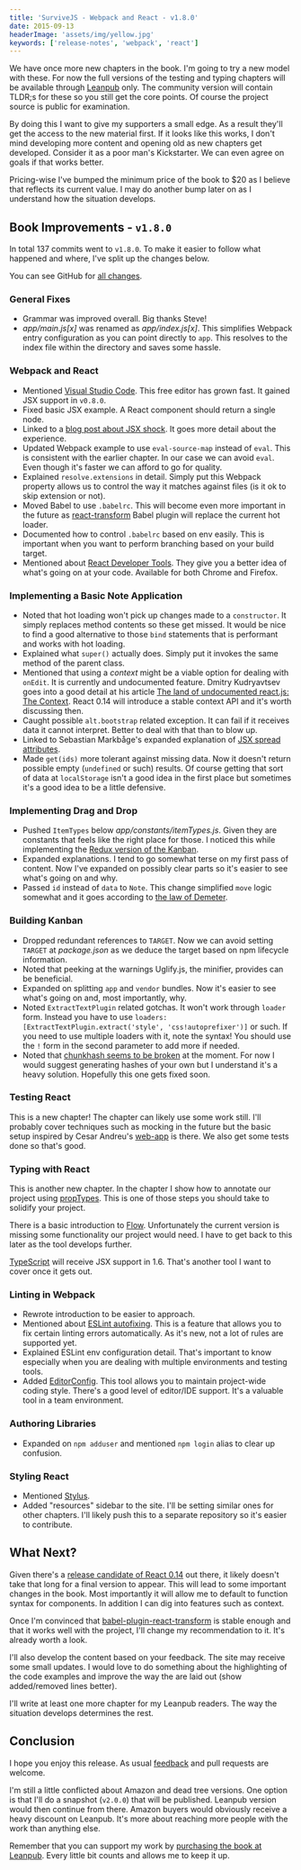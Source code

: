 ```yaml
---
title: 'SurviveJS - Webpack and React - v1.8.0'
date: 2015-09-13
headerImage: 'assets/img/yellow.jpg'
keywords: ['release-notes', 'webpack', 'react']
---
```


We have once more new chapters in the book. I'm going to try a new model with these. For now the full versions of the testing and typing chapters will be available through [Leanpub](https://leanpub.com/survivejs_webpack_react) only. The community version will contain TLDR;s for these so you still get the core points. Of course the project source is public for examination.

By doing this I want to give my supporters a small edge. As a result they'll get the access to the new material first. If it looks like this works, I don't mind developing more content and opening old as new chapters get developed. Consider it as a poor man's Kickstarter. We can even agree on goals if that works better.

Pricing-wise I've bumped the minimum price of the book to $20 as I believe that reflects its current value. I may do another bump later on as I understand how the situation develops.

## Book Improvements - `v1.8.0`

In total 137 commits went to `v1.8.0`. To make it easier to follow what happened and where, I've split up the changes below.

You can see GitHub for [all changes](https://github.com/survivejs/webpack_react/compare/v1.7.5...v1.8.0).

### General Fixes

* Grammar was improved overall. Big thanks Steve!
* *app/main.js[x]* was renamed as *app/index.js[x]*. This simplifies Webpack entry configuration as you can point directly to `app`. This resolves to the index file within the directory and saves some hassle.

### Webpack and React

* Mentioned [Visual Studio Code](https://code.visualstudio.com/). This free editor has grown fast. It gained JSX support in `v0.8.0`.
* Fixed basic JSX example. A React component should return a single node.
* Linked to a [blog post about JSX shock](https://medium.com/@housecor/react-s-jsx-the-other-side-of-the-coin-2ace7ab62b98). It goes more detail about the experience.
* Updated Webpack example to use `eval-source-map` instead of `eval`. This is consistent with the earlier chapter. In our case we can avoid `eval`. Even though it's faster we can afford to go for quality.
* Explained `resolve.extensions` in detail. Simply put this Webpack property allows us to control the way it matches against files (is it ok to skip extension or not).
* Moved Babel to use `.babelrc`. This will become even more important in the future as [react-transform](https://github.com/gaearon/babel-plugin-react-transform) Babel plugin will replace the current hot loader.
* Documented how to control `.babelrc` based on env easily. This is important when you want to perform branching based on your build target.
* Mentioned about [React Developer Tools](https://github.com/facebook/react-devtools). They give you a better idea of what's going on at your code. Available for both Chrome and Firefox.

### Implementing a Basic Note Application

* Noted that hot loading won't pick up changes made to a `constructor`. It simply replaces method contents so these get missed. It would be nice to find a good alternative to those `bind` statements that is performant and works with hot loading.
* Explained what `super()` actually does. Simply put it invokes the same method of the parent class.
* Mentioned that using a *context* might be a viable option for dealing with `onEdit`. It is currently and undocumented feature. Dmitry Kudryavtsev goes into a good detail at his article [The land of undocumented react.js: The Context](https://medium.com/@skwee357/the-land-of-undocumented-react-js-the-context-99b3f931ff73). React 0.14 will introduce a stable context API and it's worth discussing then.
* Caught possible `alt.bootstrap` related exception. It can fail if it receives data it cannot interpret. Better to deal with that than to blow up.
* Linked to Sebastian Markbåge's expanded explanation of [JSX spread attributes](https://gist.github.com/sebmarkbage/07bbe37bc42b6d4aef81).
* Made `get(ids)` more tolerant against missing data. Now it doesn't return possible empty (`undefined` or such) results. Of course getting that sort of data at `localStorage` isn't a good idea in the first place but sometimes it's a good idea to be a little defensive.

### Implementing Drag and Drop

* Pushed `ItemTypes` below *app/constants/itemTypes.js*. Given they are constants that feels like the right place for those. I noticed this while implementing the [Redux version of the Kanban](https://github.com/survivejs/redux-demo).
* Expanded explanations. I tend to go somewhat terse on my first pass of content. Now I've expanded on possibly clear parts so it's easier to see what's going on and why.
* Passed `id` instead of `data` to `Note`. This change simplified `move` logic somewhat and it goes according to [the law of Demeter](https://en.wikipedia.org/wiki/Law_of_Demeter).

### Building Kanban

* Dropped redundant references to `TARGET`. Now we can avoid setting `TARGET` at *package.json* as we deduce the target based on npm lifecycle information.
* Noted that peeking at the warnings Uglify.js, the minifier, provides can be beneficial.
* Expanded on splitting `app` and `vendor` bundles. Now it's easier to see what's going on and, most importantly, why.
* Noted `ExtractTextPlugin` related gotchas. It won't work through `loader` form. Instead you have to use `loaders: [ExtractTextPlugin.extract('style', 'css!autoprefixer')]` or such. If you need to use multiple loaders with it, note the syntax! You should use the `!` form in the second parameter to add more if needed.
* Noted that [chunkhash seems to be broken](https://github.com/webpack/webpack/issues/1315) at the moment. For now I would suggest generating hashes of your own but I understand it's a heavy solution. Hopefully this one gets fixed soon.

### Testing React

This is a new chapter! The chapter can likely use some work still. I'll probably cover techniques such as mocking in the future but the basic setup inspired by Cesar Andreu's [web-app](https://github.com/cesarandreu/web-app) is there. We also get some tests done so that's good.

### Typing with React

This is another new chapter. In the chapter I show how to annotate our project using [propTypes](https://facebook.github.io/react/docs/reusable-components.html). This is one of those steps you should take to solidify your project.

There is a basic introduction to [Flow](http://flowtype.org/). Unfortunately the current version is missing some functionality our project would need. I have to get back to this later as the tool develops further.

[TypeScript](http://www.typescriptlang.org/) will receive JSX support in 1.6. That's another tool I want to cover once it gets out.

### Linting in Webpack

* Rewrote introduction to be easier to approach.
* Mentioned about [ESLint autofixing](http://eslint.org/blog/2015/09/eslint-v1.4.0-released). This is a feature that allows you to fix certain linting errors automatically. As it's new, not a lot of rules are supported yet.
* Explained ESLint env configuration detail. That's important to know especially when you are dealing with multiple environments and testing tools.
* Added [EditorConfig](http://editorconfig.org/). This tool allows you to maintain project-wide coding style. There's a good level of editor/IDE support. It's a valuable tool in a team environment.

### Authoring Libraries

* Expanded on `npm adduser` and mentioned `npm login` alias to clear up confusion.

### Styling React

* Mentioned [Stylus](https://learnboost.github.io/stylus/).
* Added "resources" sidebar to the site. I'll be setting similar ones for other chapters. I'll likely push this to a separate repository so it's easier to contribute.

## What Next?

Given there's a [release candidate of React 0.14](https://facebook.github.io/react/blog/2015/09/10/react-v0.14-rc1.html) out there, it likely doesn't take that long for a final version to appear. This will lead to some important changes in the book. Most importantly it will allow me to default to function syntax for components. In addition I can dig into features such as context.

Once I'm convinced that [babel-plugin-react-transform](https://github.com/gaearon/babel-plugin-react-transform) is stable enough and that it works well with the project, I'll change my recommendation to it. It's already worth a look.

I'll also develop the content based on your feedback. The site may receive some small updates. I would love to do something about the highlighting of the code examples and improve the way the are laid out (show added/removed lines better).

I'll write at least one more chapter for my Leanpub readers. The way the situation develops determines the rest.

## Conclusion

I hope you enjoy this release. As usual [feedback](https://github.com/survivejs/webpack_react/issues) and pull requests are welcome.

I'm still a little conflicted about Amazon and dead tree versions. One option is that I'll do a snapshot (`v2.0.0`) that will be published. Leanpub version would then continue from there. Amazon buyers would obviously receive a heavy discount on Leanpub. It's more about reaching more people with the work than anything else.

Remember that you can support my work by [purchasing the book at Leanpub](https://leanpub.com/survivejs_webpack_react). Every little bit counts and allows me to keep it up.
